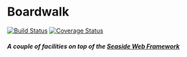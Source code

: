 Boardwalk
=========
[![Build Status](https://travis-ci.org/ba-st/Boardwalk.svg?branch=master)](https://travis-ci.org/ba-st/Boardwalk)
[![Coverage Status](https://coveralls.io/repos/github/ba-st/Boardwalk/badge.svg?branch=master)](https://coveralls.io/github/ba-st/Boardwalk?branch=master)

##### A couple of facilities on top of the [Seaside Web Framework](https://github.com/SeasideSt/Seaside)
